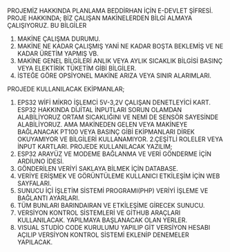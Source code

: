 PROJEMİZ HAKKINDA PLANLAMA
BEDDİRHAN İÇİN E-DEVLET ŞİFRESİ.
PROJE HAKKINDA;
BİZ ÇALIŞAN MAKİNELERDEN BİLGİ ALMAYA ÇALIŞIYORUZ.
BU BİLGİLER
1.	MAKİNE ÇALIŞMA DURUMU.
2.	MAKİNE NE KADAR ÇALIŞMIŞ YANİ NE KADAR BOŞTA BEKLEMİŞ VE NE KADAR ÜRETİM YAPMIŞ VB.
3.	MAKİNE GENEL BİLGİLERİ ANLIK VEYA AYLIK SICAKLIK BİLGİSİ BASINÇ VEYA ELEKTİRİK TÜKETİM GİBİ BİLGİLER.
4.	İSTEĞE GÖRE OPSİYONEL MAKİNE ARIZA VEYA SINIR ALARIMLARI.

PROJEDE KULLANILACAK EKİPMANLAR;
1.	EPS32 WİFİ MİKRO İŞLEMCİ 5V-3,2V ÇALIŞAN DENETLEYİCİ KART.
ESP32 HAKKINDA DİJİTAL İNPUTLARI SORUN OLAMDAN ALABİLİYORUZ ORTAM SICAKLIĞINI VE NEMİ DE SENSÖR SAYESİNDE ALABİLİYORUZ.
AMA MAKİNEDEN GELEN VEYA MAKİNEYE BAĞLANACAK PT100 VEYA BASINÇ GİBİ EKİPMANLARI DİREK OKUYAMIYOR VE BİLGİLERİ KULLANAMIYOR.
2.ÇEŞİTLİ ROLELER VEYA İNPUT KARTLARI.
PROJEDE KULLANILACAK YAZILIM;
1.	ESP32 ARAYÜZ VE MODEME BAĞLANMA VE VERİ GÖNDERME İÇİN ARDİUNO İDESİ.
2.	GÖNDERİLEN VERİYİ SAKLAYA BİLMEK İÇİN DATABASE.
3.	VERİYE ERİŞMEK VE GÖRÜNTÜLEME KULLANICI ETKİLEŞİM İÇİN WEB SAYFALARI.
4.	SUNUCU İÇİ İŞLETİM SİSTEMİ PROGRAMI(PHP) VERİYİ İŞLEME VE BAĞLANTI AYARLARI.
5.	TÜM BUNLARI BARINDAIRAN VE ETKİLEŞİME GİRECEK SUNUCU.
6.	VERSİYON KONTROL SİSTEMLERİ VE GİTHUB ARAÇLARI KULLANILACAK.
YAPILMAYA BAŞLANACAK OLAN YERLER.
1.	VISUAL STUDİO CODE KURULUMU YAPILIP GİT VERSİYON HESABI AÇILIP VERSİYON KONTROL SİSTEMİ EKLENİP DENEMELER YAPILACAK.
 
 
